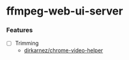 ffmpeg-web-ui-server
====================
### Features
- [ ] Trimming
  - [dirkarnez/chrome-video-helper](https://github.com/dirkarnez/chrome-video-helper)
